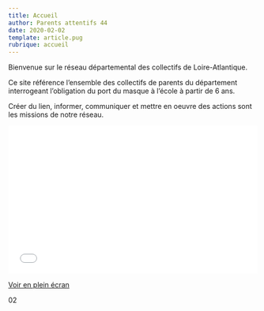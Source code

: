 ```yaml
---
title: Accueil
author: Parents attentifs 44
date: 2020-02-02
template: article.pug
rubrique: accueil
---
```


Bienvenue sur le réseau départemental des collectifs de Loire-Atlantique.

Ce site référence l’ensemble des collectifs de parents du département interrogeant l’obligation du port du masque à l’école à partir de 6 ans.

Créer du lien, informer, communiquer et mettre en oeuvre des actions sont les missions de notre réseau. 


<iframe width="100%" height="300px" frameborder="0" allowfullscreen src="//umap.openstreetmap.fr/fr/map/collectifs-de-parents-loire-atlantique_556977?scaleControl=false&miniMap=false&scrollWheelZoom=false&zoomControl=true&allowEdit=false&moreControl=true&searchControl=null&tilelayersControl=null&embedControl=null&datalayersControl=true&onLoadPanel=undefined&captionBar=false"></iframe><p><a href="//umap.openstreetmap.fr/fr/map/collectifs-de-parents-loire-atlantique_556977">Voir en plein écran</a></p>02